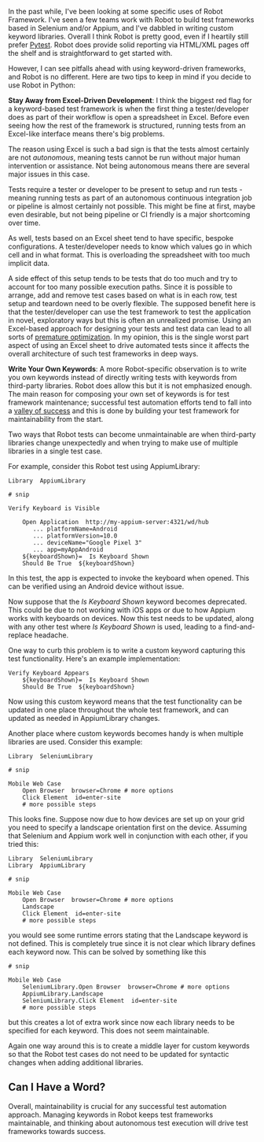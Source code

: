 In the past while, I've been looking at some specific uses of Robot Framework. I've seen a few teams work with Robot to build test frameworks based in Selenium and/or Appium, and I've dabbled in writing custom keyword libraries. Overall I think Robot is pretty good, even if I heartily still prefer [Pytest](https://simplythetest.tumblr.com/post/188858906385/pytest-the-awesome-parts). Robot does provide solid reporting via HTML/XML pages off the shelf and is straightforward to get started with.

However, I can see pitfalls ahead with using keyword-driven frameworks, and Robot is no different. Here are two tips to keep in mind if you decide to use Robot in Python:

**Stay Away from Excel-Driven Development**: I think the biggest red flag for a keyword-based test framework is when the first thing a tester/developer does as part of their workflow is open a spreadsheet in Excel. Before even seeing how the rest of the framework is structured, running tests from an Excel-like interface means there's big problems. 

The reason using Excel is such a bad sign is that the tests almost certainly are not _autonomous_, meaning tests cannot be run without major human intervention or assistance. Not being autonomous means there are several major issues in this case.

Tests require a tester or developer to be present to setup and run tests - meaning running tests as part of an autonomous continuous integration job or pipeline is almost certainly not possible. This might be fine at first, maybe even desirable, but not being pipeline or CI friendly is a major shortcoming over time.
  
As well, tests based on an Excel sheet tend to have specific, bespoke configurations. A tester/developer needs to know which values go in which cell and in what format. This is overloading the spreadsheet with too much implicit data. 
  
A side effect of this setup tends to be tests that do too much and try to account for too many possible execution paths. Since it is possible to arrange, add and remove test cases based on what is in each row, test setup and teardown need to be overly flexible. The supposed benefit here is that the tester/developer can use the test framework to test the application in novel, exploratory ways but this is often an unrealized promise. Using an Excel-based approach for designing your tests and test data can lead to all sorts of [premature optimization](https://www.goodreads.com/quotes/1194913-premature-optimization-is-the-root-of-all-evil).
In my opinion, this is the single worst part aspect of using an Excel sheet to drive automated tests since it affects the overall architecture of such test frameworks in deep ways. 

**Write Your Own Keywords**: A more Robot-specific observation is to write you own keywords instead of directly writing tests with keywords from third-party libraries. Robot does allow this but it is not emphasized enough. The main reason for composing your own set of keywords is for test framework maintenance; successful test automation efforts tend to fall into a [valley of success](https://titusfortner.com/2020/09/08/valley-of-success.html) and this is done by building your test framework for maintainability from the start. 

Two ways that Robot tests can become unmaintainable are when third-party libraries change unexpectedly and when trying to make use of multiple libraries in a single test case. 

For example, consider this Robot test using AppiumLibrary:

```
Library  AppiumLibrary

# snip

Verify Keyboard is Visible

    Open Application  http://my-appium-server:4321/wd/hub 
       ... platformName=Android 
       ... platformVersion=10.0 
       ... deviceName="Google Pixel 3"
       ... app=myAppAndroid
    ${keyboardShown}=  Is Keyboard Shown
    Should Be True  ${keyboardShown}
```

In this test, the app is expected to invoke the keyboard when opened. This can be verified using an Android device without issue. 

Now suppose that the _Is Keyboard Shown_ keyword becomes deprecated. This could be due to not working with iOS apps or due to how Appium works with keyboards on devices. Now this test needs to be updated, along with any other test where _Is Keyboard Shown_ is used, leading to a find-and-replace headache.

One way to curb this problem is to write a custom keyword capturing this test functionality. Here's an example implementation:

```
Verify Keyboard Appears
    ${keyboardShown}=  Is Keyboard Shown
    Should Be True  ${keyboardShown}
```

Now using this custom keyword means that the test functionality can be updated in one place throughout the whole test framework, and can updated as needed in AppiumLibrary changes.

Another place where custom keywords becomes handy is when multiple libraries are used. Consider this example:

```
Library  SeleniumLibrary

# snip

Mobile Web Case
    Open Browser  browser=Chrome # more options
    Click Element  id=enter-site
    # more possible steps
```

This looks fine. Suppose now due to how devices are set up on your grid you need to specify a landscape orientation first on the device. Assuming that Selenium and Appium work well in conjunction with each other, if you tried this:

```
Library  SeleniumLibrary
Library  AppiumLibrary

# snip

Mobile Web Case
    Open Browser  browser=Chrome # more options
    Landscape
    Click Element  id=enter-site
    # more possible steps
```

you would see some runtime errors stating that the Landscape keyword is not defined. This is completely true since it is not clear which library defines each keyword now. This can be solved by something like this

```
# snip

Mobile Web Case
    SeleniumLibrary.Open Browser  browser=Chrome # more options
    AppiumLibrary.Landscape
    SeleniumLibrary.Click Element  id=enter-site
    # more possible steps
```

but this creates a lot of extra work since now each library needs to be specified for each keyword. This does not seem maintainable. 

Again one way around this is to create a middle layer for custom keywords so that the Robot test cases do not need to be updated for syntactic changes when adding additional libraries. 

## Can I Have a Word?

Overall, maintainability is crucial for any successful test automation approach. Managing keywords in Robot keeps test frameworks maintainable, and thinking about autonomous test execution will drive test frameworks towards success.
